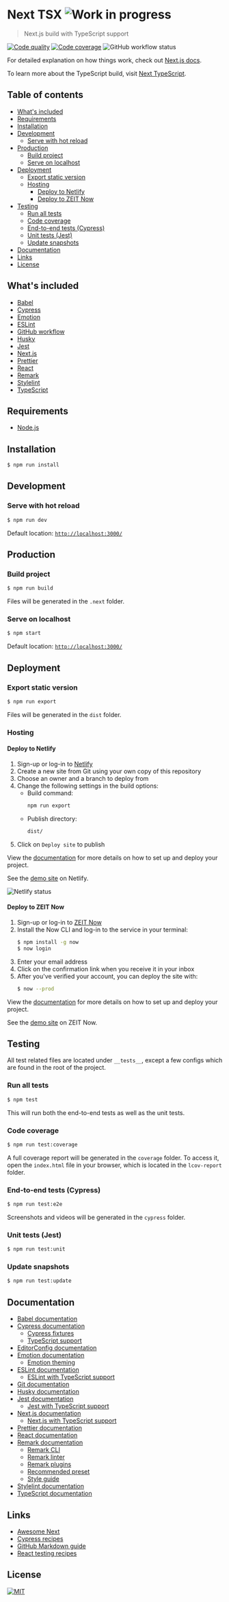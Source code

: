 # Next TSX ![Work in progress][wip-badge]

> Next.js build with TypeScript support

[![Code quality][codacy-badge]][codacy] [![Code coverage][codecov-badge]][codecov] ![GitHub workflow status][workflow-status]

For detailed explanation on how things work, check out [Next.js docs][next-js].

To learn more about the TypeScript build, visit [Next TypeScript][next-ts].

## Table of contents

- [What's included](#whats-included)
- [Requirements](#requirements)
- [Installation](#installation)
- [Development](#development)
  - [Serve with hot reload](#serve-with-hot-reload)
- [Production](#production)
  - [Build project](#build-project)
  - [Serve on localhost](#serve-on-localhost)
- [Deployment](#deployment)
  - [Export static version](#export-static-version)
  - [Hosting](#hosting)
    - [Deploy to Netlify](#deploy-to-netlify)
    - [Deploy to ZEIT Now](#deploy-to-zeit-now)
- [Testing](#testing)
  - [Run all tests](#run-all-tests)
  - [Code coverage](#code-coverage)
  - [End-to-end tests (Cypress)](#end-to-end-tests-cypress)
  - [Unit tests (Jest)](#unit-tests-jest)
  - [Update snapshots](#update-snapshots)
- [Documentation](#documentation)
- [Links](#links)
- [License](#license)

## What's included

- [Babel][babel]
- [Cypress][cypress]
- [Emotion][emotion]
- [ESLint][eslint]
- [GitHub workflow][github-workflow]
- [Husky][husky]
- [Jest][jest]
- [Next.js][next-js]
- [Prettier][prettier]
- [React][react]
- [Remark][remark]
- [Stylelint][stylelint]
- [TypeScript][typescript]

## Requirements

- [Node.js][node]

## Installation

```sh
$ npm run install
```

## Development

### Serve with hot reload

```sh
$ npm run dev
```

Default location: [`http://localhost:3000/`][localhost]

## Production

### Build project

```sh
$ npm run build
```

Files will be generated in the `.next` folder.

### Serve on localhost

```sh
$ npm start
```

Default location: [`http://localhost:3000/`][localhost]

## Deployment

### Export static version

```sh
$ npm run export
```

Files will be generated in the `dist` folder.

### Hosting

#### Deploy to Netlify

1. Sign-up or log-in to [Netlify][netlify]
2. Create a new site from Git using your own copy of this repository
3. Choose an owner and a branch to deploy from
4. Change the following settings in the build options:
   - Build command:
     ```sh
     npm run export
     ```
   - Publish directory:
     ```sh
     dist/
     ```
5. Click on `Deploy site` to publish

View the [documentation][netlify-docs] for more details on how to set up and deploy your project.

See the [demo site][netlify-demo] on Netlify.

![Netlify status][netlify-status]

#### Deploy to ZEIT Now

1. Sign-up or log-in to [ZEIT Now][zeit]
2. Install the Now CLI and log-in to the service in your terminal:
   ```sh
   $ npm install -g now
   $ now login
   ```
3. Enter your email address
4. Click on the confirmation link when you receive it in your inbox
5. After you've verified your account, you can deploy the site with:
   ```sh
   $ now --prod
   ```

View the [documentation][zeit-docs] for more details on how to set up and deploy your project.

See the [demo site][zeit-demo] on ZEIT Now.

## Testing

All test related files are located under `__tests__`, except a few configs which are found in the root of the project.

### Run all tests

```sh
$ npm test
```

This will run both the end-to-end tests as well as the unit tests.

### Code coverage

```sh
$ npm run test:coverage
```

A full coverage report will be generated in the `coverage` folder. To access it, open the
`index.html` file in your browser, which is located in the `lcov-report` folder.

### End-to-end tests (Cypress)

```sh
$ npm run test:e2e
```

Screenshots and videos will be generated in the `cypress` folder.

### Unit tests (Jest)

```sh
$ npm run test:unit
```

### Update snapshots

```sh
$ npm run test:update
```

## Documentation

- [Babel documentation][babel]
- [Cypress documentation][cypress]
  - [Cypress fixtures][cypress-fixtures]
  - [TypeScript support][cypress-ts]
- [EditorConfig documentation][editor-config]
- [Emotion documentation][emotion-docs]
  - [Emotion theming][emotion-theming]
- [ESLint documentation][eslint]
  - [ESLint with TypeScript support][eslint-ts]
- [Git documentation][git]
- [Husky documentation][husky]
- [Jest documentation][jest]
  - [Jest with TypeScript support][jest-ts]
- [Next.js documentation][next-js]
  - [Next.js with TypeScript support][next-ts]
- [Prettier documentation][prettier]
- [React documentation][react]
- [Remark documentation][remark]
  - [Remark CLI][remark-cli]
  - [Remark linter][remark-lint]
  - [Remark plugins][remark-plugins]
  - [Recommended preset][remark-preset-lint-recommended]
  - [Style guide][remark-preset-lint-markdown-style-guide]
- [Stylelint documentation][stylelint]
- [TypeScript documentation][typescript]

## Links

- [Awesome Next][awesome-next]
- [Cypress recipes][cypress-recipes]
- [GitHub Markdown guide][github-markdown]
- [React testing recipes][react-testing]

## License

[![MIT][mit-badge]][license]

[awesome-next]: https://github.com/unicodeveloper/awesome-nextjs

[babel]: https://babeljs.io/

[codacy-badge]: https://api.codacy.com/project/badge/Grade/e90183f4949f404984dfba9051f6a51e

[codacy]: https://www.codacy.com/manual/Phoenix2k/next-tsx?utm_source=github.com&utm_medium=referral&utm_content=Phoenix2k/next-tsx&utm_campaign=Badge_Grade

[codecov-badge]: https://codecov.io/gh/Phoenix2k/next-tsx/branch/master/graph/badge.svg

[codecov]: https://codecov.io/gh/Phoenix2k/next-tsx

[cypress-fixtures]: https://docs.cypress.io/api/commands/fixture.html

[cypress-recipes]: https://github.com/cypress-io/cypress-example-recipes

[cypress-ts]: https://docs.cypress.io/guides/tooling/typescript-support.html

[cypress]: https://www.cypress.io/

[editor-config]: https://editorconfig.org/

[emotion-docs]: https://emotion.sh/docs/introduction

[emotion-theming]: https://emotion.sh/docs/emotion-theming

[emotion]: https://emotion.sh/

[eslint-ts]: https://github.com/typescript-eslint/typescript-eslint

[eslint]: https://eslint.org/

[git]: https://git-scm.com/

[github-markdown]: https://guides.github.com/features/mastering-markdown/

[github-workflow]: https://help.github.com/en/actions/automating-your-workflow-with-github-actions/configuring-a-workflow

[husky]: https://github.com/typicode/husky

[jest-ts]: https://kulshekhar.github.io/ts-jest/

[jest]: https://jestjs.io/

[license]: LICENSE.md

[localhost]: http://localhost:3000/

[mit-badge]: https://img.shields.io/badge/license-MIT-green.svg

[netlify-demo]: https://awesome-newton-28faa7.netlify.com/

[netlify-docs]: https://docs.netlify.com/

[netlify-status]: https://api.netlify.com/api/v1/badges/033ec389-db50-43f5-8937-690712bb2371/deploy-status

[netlify]: https://www.netlify.com/

[next-js]: https://nextjs.org/

[next-ts]: https://nextjs.org/learn/excel/typescript/setup

[node]: https://nodejs.org/

[prettier]: https://prettier.io/

[react-testing]: https://reactjs.org/docs/testing-recipes.html

[react]: https://reactjs.org/

[remark-cli]: https://github.com/remarkjs/remark/tree/master/packages/remark-cli

[remark-lint]: https://github.com/remarkjs/remark-lint

[remark-plugins]: https://github.com/remarkjs/remark/blob/master/doc/plugins.md

[remark-preset-lint-markdown-style-guide]: https://github.com/remarkjs/remark-lint/tree/master/packages/remark-preset-lint-markdown-style-guide

[remark-preset-lint-recommended]: https://github.com/remarkjs/remark-lint/tree/master/packages/remark-preset-lint-recommended

[remark]: https://github.com/remarkjs/remark

[stylelint]: https://stylelint.io/

[typescript]: https://www.typescriptlang.org/

[wip-badge]: https://img.shields.io/badge/WIP-Work%20in%20progress-yellow

[workflow-status]: https://github.com/Phoenix2k/next-tsx/workflows/Next.tsx%20workflow/badge.svg

[zeit-demo]: https://next-tsx.phoenix2k.now.sh

[zeit-docs]: https://zeit.co/docs

[zeit]: https://zeit.co/home
